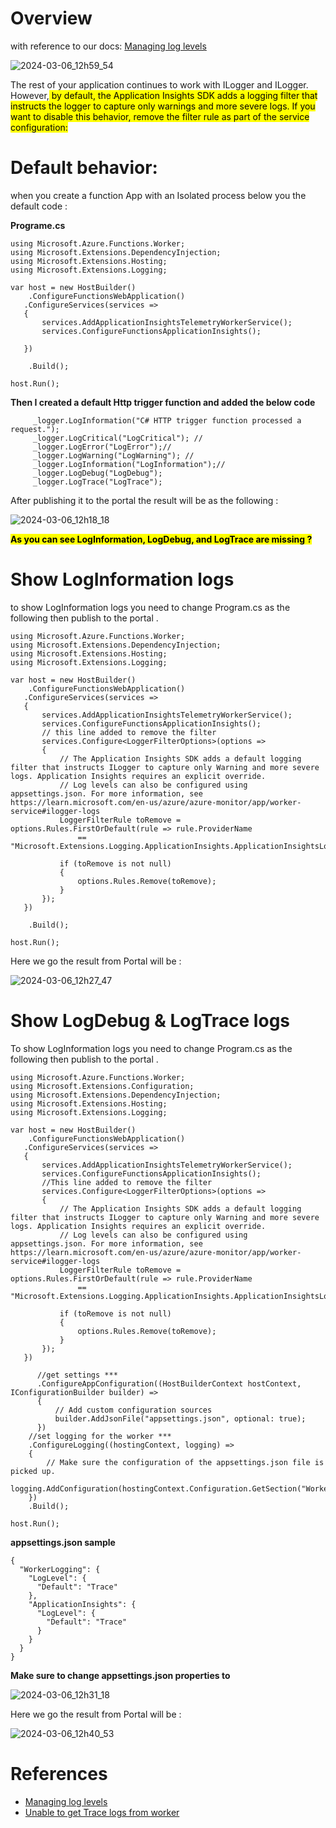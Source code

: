 # Overview 
with reference to our docs: [Managing log levels
](https://learn.microsoft.com/en-us/azure/azure-functions/dotnet-isolated-process-guide?tabs=linux#managing-log-levels)


![2024-03-06_12h59_54](https://github.com/Aghyad85/DotNetisolatedmissinglogs/assets/54501053/096d1e72-2d89-4272-9a73-a9e9ecec2d66)

The rest of your application continues to work with ILogger and ILogger<T>. However,<mark> by default, the Application Insights SDK adds a logging filter that instructs the logger to capture only warnings and more severe logs. If you want to disable this behavior, remove the filter rule as part of the service configuration:</mark>

# Default behavior: 

when you create a function App with an Isolated process below you the default code : 

**Programe.cs**
```
using Microsoft.Azure.Functions.Worker;
using Microsoft.Extensions.DependencyInjection;
using Microsoft.Extensions.Hosting;
using Microsoft.Extensions.Logging;

var host = new HostBuilder()
    .ConfigureFunctionsWebApplication()
   .ConfigureServices(services =>
   {
       services.AddApplicationInsightsTelemetryWorkerService();
       services.ConfigureFunctionsApplicationInsights();
   
   })

    .Build();

host.Run();
```

**Then I created a default Http trigger function and added the below code** 


```
     _logger.LogInformation("C# HTTP trigger function processed a request.");
     _logger.LogCritical("LogCritical"); // 
     _logger.LogError("LogError");//
     _logger.LogWarning("LogWarning"); //
     _logger.LogInformation("LogInformation");//
     _logger.LogDebug("LogDebug");
     _logger.LogTrace("LogTrace");
```

After publishing it to the portal the result will be as the following :

![2024-03-06_12h18_18](https://github.com/Aghyad85/DotNetisolatedmissinglogs/assets/54501053/e193829c-742c-42b3-9a7e-90c00335d322)


 <mark> **As you can see LogInformation, LogDebug, and LogTrace are missing ?** </mark>


# Show LogInformation logs 
to show LogInformation logs you need to change Program.cs as the following then publish to the portal .


```
using Microsoft.Azure.Functions.Worker;
using Microsoft.Extensions.DependencyInjection;
using Microsoft.Extensions.Hosting;
using Microsoft.Extensions.Logging;

var host = new HostBuilder()
    .ConfigureFunctionsWebApplication()
   .ConfigureServices(services =>
   {
       services.AddApplicationInsightsTelemetryWorkerService();
       services.ConfigureFunctionsApplicationInsights();
       // this line added to remove the filter 
       services.Configure<LoggerFilterOptions>(options =>
       {
           // The Application Insights SDK adds a default logging filter that instructs ILogger to capture only Warning and more severe logs. Application Insights requires an explicit override.
           // Log levels can also be configured using appsettings.json. For more information, see https://learn.microsoft.com/en-us/azure/azure-monitor/app/worker-service#ilogger-logs
           LoggerFilterRule toRemove = options.Rules.FirstOrDefault(rule => rule.ProviderName
               == "Microsoft.Extensions.Logging.ApplicationInsights.ApplicationInsightsLoggerProvider");

           if (toRemove is not null)
           {
               options.Rules.Remove(toRemove);
           }
       });
   })

    .Build();

host.Run();
```

Here we go the result from Portal will be :

![2024-03-06_12h27_47](https://github.com/Aghyad85/DotNetisolatedmissinglogs/assets/54501053/a1497815-86e3-456f-bc5a-cd4515057122)


# Show LogDebug & LogTrace logs 
To show LogInformation logs you need to change Program.cs as the following then publish to the portal .


```
using Microsoft.Azure.Functions.Worker;
using Microsoft.Extensions.Configuration;
using Microsoft.Extensions.DependencyInjection;
using Microsoft.Extensions.Hosting;
using Microsoft.Extensions.Logging;

var host = new HostBuilder()
    .ConfigureFunctionsWebApplication()
   .ConfigureServices(services =>
   {
       services.AddApplicationInsightsTelemetryWorkerService();
       services.ConfigureFunctionsApplicationInsights();
       //This line added to remove the filter 
       services.Configure<LoggerFilterOptions>(options =>
       {
           // The Application Insights SDK adds a default logging filter that instructs ILogger to capture only Warning and more severe logs. Application Insights requires an explicit override.
           // Log levels can also be configured using appsettings.json. For more information, see https://learn.microsoft.com/en-us/azure/azure-monitor/app/worker-service#ilogger-logs
           LoggerFilterRule toRemove = options.Rules.FirstOrDefault(rule => rule.ProviderName
               == "Microsoft.Extensions.Logging.ApplicationInsights.ApplicationInsightsLoggerProvider");

           if (toRemove is not null)
           {
               options.Rules.Remove(toRemove);
           }
       });
   })

      //get settings ***
      .ConfigureAppConfiguration((HostBuilderContext hostContext, IConfigurationBuilder builder) =>
      {
          // Add custom configuration sources
          builder.AddJsonFile("appsettings.json", optional: true);
      })
    //set logging for the worker ***
    .ConfigureLogging((hostingContext, logging) =>
    {
        // Make sure the configuration of the appsettings.json file is picked up.
        logging.AddConfiguration(hostingContext.Configuration.GetSection("WorkerLogging"));
    })
    .Build();

host.Run();
```

**appsettings.json sample** 


```
{
  "WorkerLogging": {
    "LogLevel": {
      "Default": "Trace"
    },
    "ApplicationInsights": {
      "LogLevel": {
        "Default": "Trace"
      }
    }
  }
}
```
 
**Make sure to change appsettings.json properties to** 

![2024-03-06_12h31_18](https://github.com/Aghyad85/DotNetisolatedmissinglogs/assets/54501053/59342953-2fdc-4963-884d-8159a16b552b)

Here we go the result from Portal will be :
 
![2024-03-06_12h40_53](https://github.com/Aghyad85/DotNetisolatedmissinglogs/assets/54501053/301c79b6-613f-42ad-9363-9b81c8a96599)



# References 
- [Managing log levels](https://learn.microsoft.com/en-us/azure/azure-functions/dotnet-isolated-process-guide?tabs=linux#managing-log-levels)
- [Unable to get Trace logs from worker](https://github.com/Azure/azure-functions-dotnet-worker/issues/2235)
